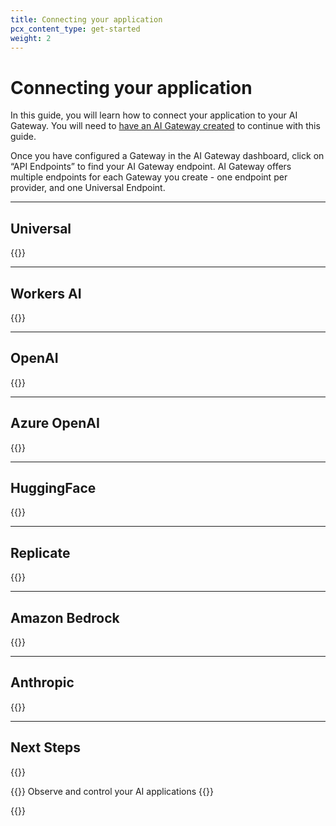 ```yaml
---
title: Connecting your application
pcx_content_type: get-started
weight: 2
---
```


# Connecting your application

In this guide, you will learn how to connect your application to your AI Gateway. You will need to [have an AI Gateway created](/ai-gateway/get-started/creating-gateway) to continue with this guide.

Once you have configured a Gateway in the AI Gateway dashboard, click on “API Endpoints” to find your AI Gateway endpoint. AI Gateway offers multiple endpoints for each Gateway you create - one endpoint per provider, and one Universal Endpoint.

---
## Universal 
{{<render file="_universal.md">}}

---

## Workers AI
{{<render file="_workersai.md">}}

---

## OpenAI

{{<render file="_openai.md">}}

---

## Azure OpenAI

{{<render file="_azureopenai.md">}}

---
## HuggingFace

{{<render file="_huggingface.md">}}

---
## Replicate

{{<render file="_replicate.md">}}

---
## Amazon Bedrock

{{<render file="_bedrock.md">}}

---

## Anthropic

{{<render file="_anthropic.md">}}

---

## Next Steps

{{<resource-group>}}

{{<resource header="Observe and control" href="/ai-gateway/get-started/configuring-settings" icon="learning-center-book">}} Observe and control your AI applications {{</resource>}}

{{</resource-group>}}
